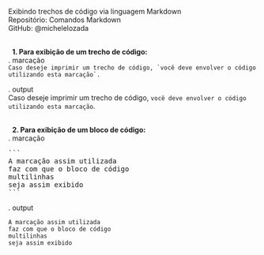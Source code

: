 Exibindo trechos de código via linguagem Markdown    
Repositório: Comandos Markdown  
GitHub: @michelelozada    
&nbsp;
     
&nbsp;
**1. Para exibição de um trecho de código:**  
. marcação  
``Caso deseje imprimir um trecho de código, `você deve envolver o código utilizando esta marcação`.``    

. output  
Caso deseje imprimir um trecho de código, `você deve envolver o código utilizando esta marcação`.  
&nbsp;
     
&nbsp; 
**2. Para exibição de um bloco de código:**  
. marcação    
<pre>
```
A marcação assim utilizada
faz com que o bloco de código
multilinhas
seja assim exibido
```  
</pre>
. output    
````
A marcação assim utilizada
faz com que o bloco de código
multilinhas
seja assim exibido
````